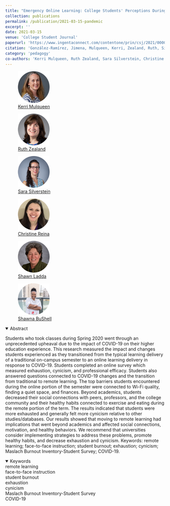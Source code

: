 ```yaml
---
title: "Emergency Online Learning: College Students' Perceptions During the COVID-19 Pandemic"
collection: publications
permalink: /publication/2021-03-15-pandemic
excerpt: ''
date: 2021-03-15
venue: 'College Student Journal'
paperurl: 'https://www.ingentaconnect.com/contentone/prin/csj/2021/00000055/00000001/art00005'
citation: 'González-Ramírez, Jimena, Mulqueen, Kerri, Zealand, Ruth, Silverstein, Sara, Reina, Christine, BuShell, Shawna, Ladda, Shawn (2021). &quot;Emergency Online Learning: College Students` Perceptions During the COVID-19 Pandemic &quot; <i> College Student Journal </i>. 55(1): 29-46.'
category: 'pedagogy'
co-authors: 'Kerri Mulqueen, Ruth Zealand, Sara Silverstein, Christine Reina, Shawna BuShell, Shawn Ladda'
---
```


<body>
<div class="image-container">
        <figure>
            <img src="/images/co-authors/kerri_mulqueen.png" width="100" height="auto">
            <figcaption><a href="https://www.linkedin.com/in/kmulqueen/" target="_blank">Kerri Mulqueen</a></figcaption>
        </figure>
        <figure>
            <img src="/images/co-authors/ruth_zealand.png" width="100" height="auto">
            <figcaption><a href="https://manhattan.edu/campus-directory/rzealand01" target="_blank">Ruth Zealand</a></figcaption>
        </figure>   
        <figure>
            <img src="/images/co-authors/sara_silverstein.png" width="100" height="auto">
            <figcaption><a href="https://www.linkedin.com/in/sara-silverstein-7568801b/" target="_blank">Sara Silverstein</a></figcaption>
        </figure>
        <figure>
            <img src="/images/co-authors/christine_reina.png" width="100" height="auto">
            <figcaption><a href="https://www.linkedin.com/in/christine-reina-51bb91215/" target="_blank">Christine Reina</a></figcaption>
        </figure>
        <figure>
            <img src="/images/co-authors/shawn_ladda.png" width="100" height="auto">
            <figcaption><a href="https://manhattan.edu/campus-directory/shawn.ladda" target="_blank">Shawn Ladda</a></figcaption>
        </figure> 
        <figure>
            <img src="/images/co-authors/shawna_bushell.png" width="100" height="auto">
            <figcaption><a href="https://www.linkedin.com/in/dr-shawna-bu-shell-4691342b/" target="_blank">Shawna BuShell</a></figcaption>
        </figure>               
        <!-- Add more images as needed -->
    </div>
</body>


<details open>
<summary>
Abstract
</summary>

<p>
Students who took classes during Spring 2020 went through an unprecedented upheaval due to the impact of COVID-19 on their higher education experience. This research measured the impact and changes students experienced as they transitioned from the typical learning delivery of a traditional on-campus semester to an online learning delivery in response to COVID-19. Students completed an online survey which measured exhaustion, cynicism, and professional efficacy. Students also answered questions connected to COVID-19 changes and the transition from traditional to remote learning. The top barriers students encountered during the online portion of the semester were connected to Wi-Fi quality, finding a quiet space, and finances. Beyond academics, students decreased their social connections with peers, professors, and the college community and their healthy habits connected to exercise and eating during the remote portion of the term. The results indicated that students were more exhausted and generally felt more cynicism relative to other studies/databases. Our results showed that moving to remote learning had implications that went beyond academics and affected social connections, motivation, and healthy behaviors. We recommend that universities consider implementing strategies to address these problems, promote healthy habits, and decrease exhaustion and cynicism. Keywords: remote learning; face-to-face instruction; student burnout; exhaustion; cynicism; Maslach Burnout Inventory-Student Survey; COVID-19.
</p>

</details>

<details open>
<summary>
Keywords
</summary>
remote learning <br> 
face-to-face instruction <br>
student burnout <br>
exhaustion <br>
cynicism <br>
Maslach Burnout Inventory-Student Survey <br>
COVID-19 <br>

<br>

</details>